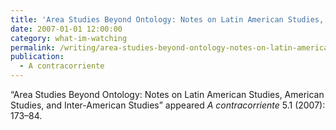 ```yaml
---
title: 'Area Studies Beyond Ontology: Notes on Latin American Studies, American Studies, and Inter-American Studies'
date: 2007-01-01 12:00:00
category: what-im-watching
permalink: /writing/area-studies-beyond-ontology-notes-on-latin-american-studies-american-studies-and-inter-american-studies/
publication:
  - A contracorriente
---
```

“Area Studies Beyond Ontology: Notes on Latin American Studies, American Studies, and Inter-American Studies” appeared <em>A contracorriente</em> 5.1 (2007): 173–84.
